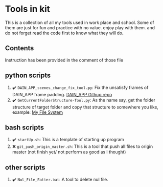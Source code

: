 # Tools in kit

This is a collection of all my tools used in work place and school. Some of them are just for fun and practice with no value.
enjoy play with them. and do not forget read the code first to know what they will do.

## Contents

Instruction has been provided in the comment of those file

## python scripts

1. :heavy_check_mark: `DAIN_APP_scenes_change_fix_tool.py`: Fix the unsatisfy frames of DAIN_APP frame padding. [DAIN_APP Githup repo](https://github.com/BurguerJohn/Dain-App)
2. :heavy_check_mark: `GetCurrentFolderStructure-Tool.py`: As the name say, get the folder structure of target folder and copy that structure to somewhere you like, example: [My File System](https://github.com/Discover304/file-system)

## bash scripts

1. :heavy_check_mark: `startUp.sh`: This is a template of starting up program
2. :x: `git_push_origin_master.sh`: This is a tool that push all files to origin master (not finish yet/ not perform as good as I thought)

## other scripts

1. :heavy_check_mark: `Nul_File_Eatter.bat`: A tool to delete nul file.
